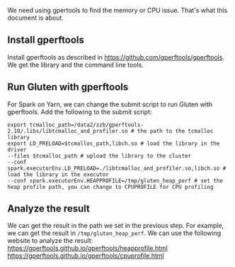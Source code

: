 We need using gpertools to find the memory or CPU issue. That's what this document is about.

## Install gperftools
Install gperftools as described in https://github.com/gperftools/gperftools.
We get the library and the command line tools.

## Run Gluten with gperftools
For Spark on Yarn, we can change the submit script to run Gluten with gperftools.
Add the following to the submit script:
```
export tcmalloc_path=/data2/zzb/gperftools-2.10/.libs/libtcmalloc_and_profiler.so # the path to the tcmalloc library
export LD_PRELOAD=$tcmalloc_path,libch.so # load the library in the driver
--files $tcmalloc_path # upload the library to the cluster
--conf spark.executorEnv.LD_PRELOAD=./libtcmalloc_and_profiler.so,libch.so # load the library in the executor
--conf spark.executorEnv.HEAPPROFILE=/tmp/gluten_heap_perf # set the heap profile path, you can change to CPUPROFILE for CPU profiling
```

## Analyze the result
We can get the result in the path we set in the previous step. For example, we can get the result in `/tmp/gluten_heap_perf`. We can use the following website to analyze the result:
https://gperftools.github.io/gperftools/heapprofile.html
https://gperftools.github.io/gperftools/cpuprofile.html